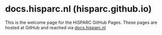 docs.hisparc.nl (hisparc.github.io)
===================================

This is the welcome page for the HiSPARC GitHub Pages.
These pages are hosted at GitHub and reached via [docs.hisparc.nl](https://docs.hisparc.nl)
